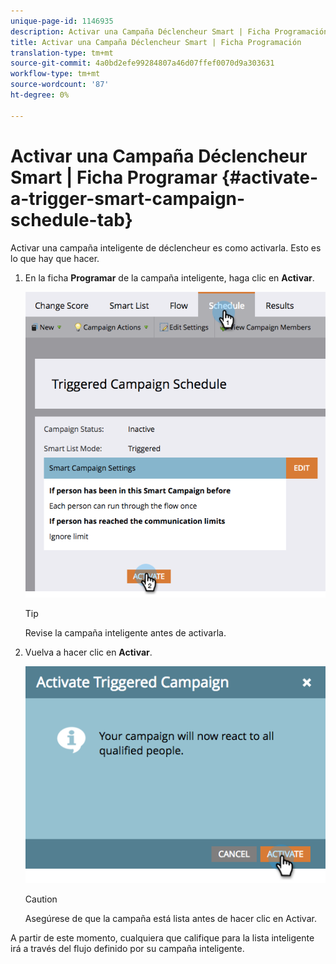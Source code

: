 ```yaml
---
unique-page-id: 1146935
description: Activar una Campaña Déclencheur Smart | Ficha Programación - Documentos de marketing - Documentación del producto
title: Activar una Campaña Déclencheur Smart | Ficha Programación
translation-type: tm+mt
source-git-commit: 4a0bd2efe99284807a46d07ffef0070d9a303631
workflow-type: tm+mt
source-wordcount: '87'
ht-degree: 0%

---
```



# Activar una Campaña Déclencheur Smart | Ficha Programar {#activate-a-trigger-smart-campaign-schedule-tab}

Activar una campaña inteligente de déclencheur es como activarla. Esto es lo que hay que hacer.

1. En la ficha **Programar** de la campaña inteligente, haga clic en **Activar**.

   ![](assets/activateprogram-hands.png)

   >[!TIP]
   >
   >Revise la campaña inteligente antes de activarla.

1. Vuelva a hacer clic en **Activar**.

   ![](assets/activatecampaign-hand.png)

   >[!CAUTION]
   >
   >Asegúrese de que la campaña está lista antes de hacer clic en Activar.

A partir de este momento, cualquiera que califique para la lista inteligente irá a través del flujo definido por su campaña inteligente.
